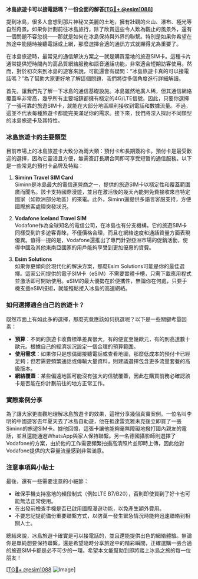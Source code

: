 **冰島旅遊卡可以接電話嗎？一份全面的解答[[TG💪+ @esim1088](https://t.me/s/esim1088)]**

提到冰島，很多人會想到那片神秘又美麗的土地，擁有壯觀的火山、瀑布、極光等自然奇景。如果你計劃前往冰島旅行，除了欣賞這些令人歎為觀止的風景外，還有一個問題不容忽視——那就是如何在冰島保持與外界的聯繫。特別是如果你希望在旅途中能隨時接聽電話或上網，那麼選擇合適的通訊方式就顯得尤為重要了。

在冰島旅遊時，最常見的通信解決方案之一就是購買當地的旅遊SIM卡。這種卡片通常提供短時間內的高品質網絡服務和語音通話功能，非常適合短期訪客使用。然而，對於初次來到冰島的遊客來說，可能還會有疑問：“冰島旅遊卡真的可以接電話嗎？”為了幫助大家更好地了解這個問題，我們將從多個角度進行詳細解讀。

首先，讓我們先了解一下冰島的通信基礎設施。冰島雖然地廣人稀，但其通信網絡覆蓋率非常高，幾乎所有主要城鎮都擁有穩定的4G/LTE信號。因此，只要你選擇了一張可靠的旅遊SIM卡，就能在大部分地區順利接收到電話和數據流量。不過，這並不代表每種旅遊卡都能完美滿足你的需求。接下來，我們將深入探討不同類型的冰島旅遊卡及其特性。

### 冰島旅遊卡的主要類型

目前市場上的冰島旅遊卡大致分為兩大類：預付卡和長期簽約卡。預付卡是最受歡迎的選擇，因為它靈活且方便，無需簽訂長期合同即可享受短暫的通信服務。以下是一些常見的預付卡品牌及特點：

1. **Siminn Travel SIM Card**  
   Siminn是冰島最大的電信運營商之一，提供的旅遊SIM卡以穩定性和覆蓋範圍廣而聞名。該卡支持國際漫遊，並且在激活後的幾天內能夠免費接收來自特定國家（如歐洲部分地區）的來電。此外，Siminn還提供多語言客服支持，方便國際旅客處理突發狀況。

2. **Vodafone Iceland Travel SIM**  
   Vodafone作為全球知名的電信公司，在冰島也有分支機構。它的旅遊SIM卡同樣受到許多遊客青睞，不僅價格合理，而且在網絡速度和通話質量方面表現優異。值得一提的是，Vodafone還推出了專門針對亞洲市場的促銷活動，使得中國及其他東南亞國家的用戶能夠享受到更加優惠的資費。

3. **Esim Solutions**  
   如果你更傾向於現代化的解決方案，那麼Esim Solutions可能是你的最佳選擇。這家公司提供的電子SIM卡（eSIM）不需要實體卡槽，只需下載應用程式並激活即可開始使用。eSIM的最大優勢在於便攜性，無論你在何處，只要手機支援eSIM技術，就能輕鬆接入冰島的高速網絡。

### 如何選擇適合自己的旅遊卡？

既然市面上有如此多的選擇，那麼究竟應該如何挑選呢？以下是一些關鍵考量因素：

- **預算**：不同的旅遊卡收費標準差異很大，有的便宜至幾歐元，有的則高達數十歐元。根據自己的經濟狀況設定一個合理的預算範圍。
- **使用需求**：如果你只是想偶爾接聽電話或查看地圖，那麼低成本的預付卡已經足夠；但若需要頻繁通話或傳輸大量資料，則建議選擇包含更多流量套餐的高級版本。
- **網絡覆蓋**：某些偏遠地區可能沒有強大的信號覆蓋，因此在購買前務必確認該卡是否能在你計劃前往的地方正常工作。

### 實際案例分享

為了讓大家更直觀地理解冰島旅遊卡的效果，這裡分享幾個真實案例。一位名叫李明的中國遊客去年夏天去了冰島自助遊，他在抵達雷克雅未克後立即買了一張Siminn的旅遊SIM卡。據他回憶，這張卡讓他能夠毫無障礙地撥打國內親友的電話，並且還能通過WhatsApp與家人保持聯繫。另一名德國攝影師則選擇了Vodafone的方案，由於他的工作需要頻繁拍攝高清照片並即時上傳，因此他對Vodafone提供的大容量流量感到非常滿意。

### 注意事項與小貼士

最後，還有一些需要注意的小細節：

- 確保手機支持當地的頻段制式（例如LTE B7/B20），否則即使買到了好卡也可能無法正常使用。
- 在出發前檢查手機是否已啟用國際漫遊功能，以免產生額外費用。
- 不要忘記提前備份重要聯繫方式，以防萬一發生緊急情況時能夠迅速聯絡到相關人士。

總結來說，冰島旅遊卡確實是可以接電話的，並且還能提供出色的網絡體驗。無論你是單純想要保持聯繫，還是希望隨時分享旅途中的精彩瞬間，正確選購一張合適的旅遊SIM卡都是必不可少的一環。希望本文能幫助到即將踏上冰島之旅的每一位朋友！

[[TG💪+ @esim1088](https://t.me/s/esim1088) ![Image](https://i.postimg.cc/4NQfJmqS/Snipaste-2025-05-13-00-14-12.png)]